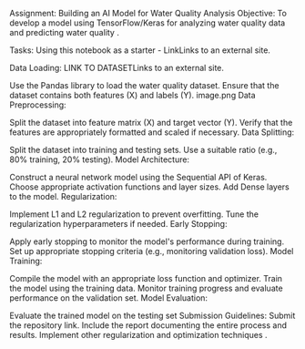 Assignment: Building an AI Model for Water Quality Analysis
Objective:
To develop a model using TensorFlow/Keras for analyzing water quality data and predicting water quality .

Tasks:
Using this notebook as a starter - LinkLinks to an external site.

Data Loading: LINK TO DATASETLinks to an external site.

Use the Pandas library to load the water quality dataset.
Ensure that the dataset contains both features (X) and labels (Y).
image.png
Data Preprocessing:

Split the dataset into feature matrix (X) and target vector (Y).
Verify that the features are appropriately formatted and scaled if necessary.
Data Splitting:

Split the dataset into training and testing sets.
Use a suitable ratio (e.g., 80% training, 20% testing).
Model Architecture:

Construct a neural network model using the Sequential API of Keras.
Choose appropriate activation functions and layer sizes.
Add Dense layers to the model.
Regularization:

Implement L1 and L2 regularization to prevent overfitting.
Tune the regularization hyperparameters if needed.
Early Stopping:

Apply early stopping to monitor the model's performance during training.
Set up appropriate stopping criteria (e.g., monitoring validation loss).
Model Training:

Compile the model with an appropriate loss function and optimizer.
Train the model using the training data.
Monitor training progress and evaluate performance on the validation set.
Model Evaluation:

Evaluate the trained model on the testing set
Submission Guidelines:
Submit the repository link.
Include the report documenting the entire process and results.
Implement other regularization and optimization techniques .